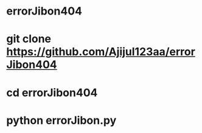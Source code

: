 # errorJibon404
# git clone https://github.com/Ajijul123aa/errorJibon404
# cd errorJibon404
# python errorJibon.py
